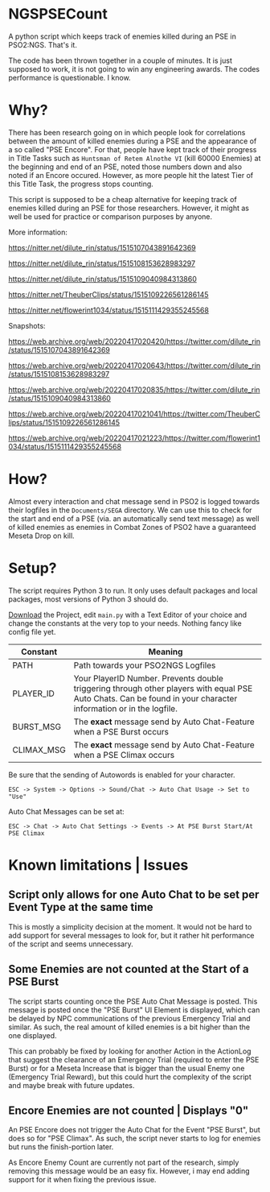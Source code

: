 # NGSPSECount
A python script which keeps track of enemies killed during an PSE in PSO2:NGS. That's it.

The code has been thrown together in a couple of minutes. It is just supposed to work, it is not going to win any engineering awards. The codes performance is questionable. I know.

# Why?

There has been research going on in which people look for correlations between the amount of killed enemies during a PSE and the appearance of a so called "PSE Encore". For that, people have kept track of their progress in Title Tasks such as `Huntsman of Retem Alnothe VI` (kill 60000 Enemies) at the beginning and end of an PSE, noted those numbers down and also noted if an Encore occured. However, as more people hit the latest Tier of this Title Task, the progress stops counting.

This script is supposed to be a cheap alternative for keeping track of enemies killed during an PSE for those researchers. However, it might as well be used for practice or comparison purposes by anyone.

More information:

https://nitter.net/dilute_rin/status/1515107043891642369

https://nitter.net/dilute_rin/status/1515108153628983297

https://nitter.net/dilute_rin/status/1515109040984313860

https://nitter.net/TheuberClips/status/1515109226561286145

https://nitter.net/flowerint1034/status/1515111429355245568

Snapshots:

https://web.archive.org/web/20220417020420/https://twitter.com/dilute_rin/status/1515107043891642369

https://web.archive.org/web/20220417020643/https://twitter.com/dilute_rin/status/1515108153628983297

https://web.archive.org/web/20220417020835/https://twitter.com/dilute_rin/status/1515109040984313860

https://web.archive.org/web/20220417021041/https://twitter.com/TheuberClips/status/1515109226561286145

https://web.archive.org/web/20220417021223/https://twitter.com/flowerint1034/status/1515111429355245568

# How?

Almost every interaction and chat message send in PSO2 is logged towards their logfiles in the `Documents/SEGA` directory. We can use this to check for the start and end of a PSE (via. an automatically send text message) as well of killed enemies as enemies in Combat Zones of PSO2 have a guaranteed Meseta Drop on kill.

# Setup?

The script requires Python 3 to run. It only uses default packages and local packages, most versions of Python 3 should do.

[Download](https://github.com/PureFallen/NGSPSECount/archive/refs/heads/main.zip) the Project, edit `main.py` with a Text Editor of your choice and change the constants at the very top to your needs. Nothing fancy like config file yet.

| Constant   | Meaning                                                                                                                                                         |
|------------|-----------------------------------------------------------------------------------------------------------------------------------------------------------------|
| PATH       | Path towards your PSO2NGS Logfiles                                                                                                                              |
| PLAYER_ID  | Your PlayerID Number. Prevents double triggering through other players with equal PSE Auto Chats. Can be found in your character information or in the logfile. |
| BURST_MSG  | The **exact** message send by Auto Chat-Feature when a PSE Burst occurs                                                                                         |
| CLIMAX_MSG | The **exact** message send by Auto Chat-Feature when a PSE Climax occurs                                                                                        |

Be sure that the sending of Autowords is enabled for your character.

`ESC -> System -> Options -> Sound/Chat -> Auto Chat Usage -> Set to "Use"`

Auto Chat Messages can be set at:

`ESC -> Chat -> Auto Chat Settings -> Events -> At PSE Burst Start/At PSE Climax`

# Known limitations | Issues

## Script only allows for one Auto Chat to be set per Event Type at the same time

This is mostly a simplicity decision at the moment. It would not be hard to add support for several messages to look for, but it rather hit performance of the script and seems unnecessary.

## Some Enemies are not counted at the Start of a PSE Burst

The script starts counting once the PSE Auto Chat Message is posted. This message is posted once the "PSE Burst" UI Element is displayed, which can be delayed by NPC communications of the previous Emergency Trial and similar. As such, the real amount of killed enemies is a bit higher than the one displayed.

This can probably be fixed by looking for another Action in the ActionLog that suggest the clearance of an Emergency Trial (required to enter the PSE Burst) or for a Meseta Increase that is bigger than the usual Enemy one (Emergency Trial Reward), but this could hurt the complexity of the script and maybe break with future updates.

## Encore Enemies are not counted | Displays "0"

An PSE Encore does not trigger the Auto Chat for the Event "PSE Burst", but does so for "PSE Climax". As such, the script never starts to log for enemies but runs the finish-portion later.

As Encore Enemy Count are currently not part of the research, simply removing this message would be an easy fix. However, i may end adding support for it when fixing the previous issue.
